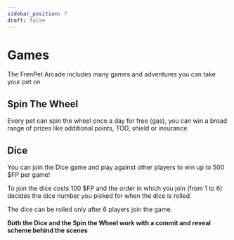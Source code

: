 ```yaml
---
sidebar_position: 7
draft: false
---
```


# Games

The FrenPet Arcade includes many games and adventures you can take your pet on

## Spin The Wheel

Every pet can spin the wheel once a day for free (gas), you can win a broad range of prizes like additional points, TOD, shield or insurance


## Dice

You can join the Dice game and play against other players to win up to 500 $FP per game!

To join the dice costs 100 $FP and the order in which you join (from 1 to 6) decides the dice number you picked for when the dice is rolled.

The dice can be rolled only after 6 players join the game.

**Both the Dice and the Spin the Wheel work with a commit and reveal scheme behind the scenes** 